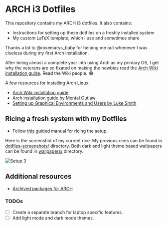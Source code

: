# ARCH i3 Dotfiles

This repository contains my ARCH i3 dotfiles. It also contains:

- Instructions for setting up these dotfiles on a freshly
  installed system
- My custom LaTeX template, which I use and sometimes share

Thanks a lot to @rosemarys_baby for helping me out whenever
I was clueless during my first Arch installation.

After being almost a complete year into using Arch as my
primary OS, I get why the veterans are so fixated on making
the newbies read the
[Arch Wiki installation guide][archinstallguide].
Read the Wiki people. :joy:

A few resources for installing Arch Linux:

- [Arch Wiki installation guide][archinstallguide]
- [Arch installation guide by Mental Outlaw][mentaloutarchinstall]
- [Setting up Graphical Environments and
  Users by Luke Smith][archlinuxlukesmith]

## Ricing a fresh system with my Dotfiles

- Follow [this](RICING.md) guided manual for ricing the setup.

Here is the screenshot of my current rice. My previous
rices can be found in [dotfiles-screenshots/](dotfiles-screenshots)
directory. Both dark and light theme based wallpapers
can be found in [wallpapers/](wallpapers) directory.

![Setup 3](dotfiles-screenshots/setup-3.png "My current setup")

## Additional resources

- [Archived packages for ARCH][archarchive]

### TODOs

- [ ] Create a separate branch for laptop specific features.
- [ ] Add light mode and dark mode themes.

[archinstallguide]: https://wiki.archlinux.org/title/Installation_guide
[mentaloutarchinstall]: https://youtu.be/rUEnS1zj1DM?si=ftzJVo7DClwe8sOJ
[archarchive]: https://archive.archlinux.org/packages/
[archlinuxlukesmith]: https://youtu.be/nSHOb8YU9Gw?si=o0N_tjCUDyeJyQTW
